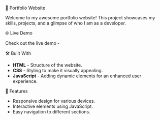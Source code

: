 🚀 Portfolio Website

Welcome to my awesome portfolio website! This project showcases my skills, projects, and a glimpse of who I am as a developer.

🌐 Live Demo

Check out the live demo -

🛠️ Built With

- **HTML** - Structure of the website.
- **CSS** - Styling to make it visually appealing.
- **JavaScript** - Adding dynamic elements for an enhanced user experience.

🌟 Features

- Responsive design for various devices.
- Interactive elements using JavaScript.
- Easy navigation to different sections.

